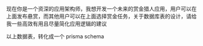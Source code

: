 现在你是一个资深的应用架构师，我想开发一个未来的赏金猎人应用，用户可以在上面发布悬赏，而其他用户可以在上面选择赏金任务，关于数据库表的设计，请给我一些高效有用且尽量简化应用逻辑的建议

以上数据表，转化成一个 prisma schema

